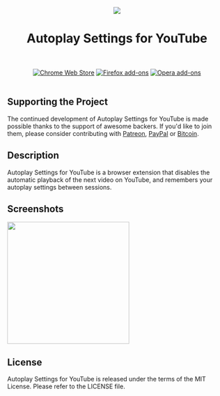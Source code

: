 <p align="center"><img src="https://i.imgur.com/GY24C1W.png"></p>
<h1 align="center">Autoplay Settings for YouTube</h1>

<p align="center">
  </br></br>
  <a href="https://chrome.google.com/webstore/detail/youtube-autoplay/gebbpmioaihpifcknpcjeielgfhaiecf">
    <img src="https://i.imgur.com/q6E8SOD.png" alt="Chrome Web Store"></a>
  <a href="https://addons.mozilla.org/en-US/firefox/addon/youtube_autoplay/">
    <img src="https://i.imgur.com/dvof8rG.png" alt="Firefox add-ons"></a>
  <a href="">
    <img src="https://i.imgur.com/wK10qEV.png" alt="Opera add-ons"></a>
  </br></br>
</p>

## Supporting the Project

The continued development of Autoplay Settings for YouTube is made possible
thanks to the support of awesome backers. If you'd like to join them,
please consider contributing with
[Patreon](https://armin.dev/go/patreon?pr=youtube-autoplay&src=repo),
[PayPal](https://armin.dev/go/paypal?pr=youtube-autoplay&src=repo) or
[Bitcoin](https://armin.dev/go/bitcoin?pr=youtube-autoplay&src=repo).

## Description

Autoplay Settings for YouTube is a browser extension that disables
the automatic playback of the next video on YouTube, and remembers
your autoplay settings between sessions.

## Screenshots

<p>
  <img width="280" src="https://i.imgur.com/qyURbsy.png">
</p>

## License

Autoplay Settings for YouTube is released under the terms of the MIT License.
Please refer to the LICENSE file.
